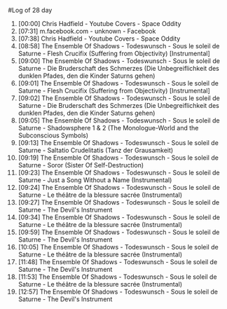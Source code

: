 #Log of 28 day

1. [00:00] Chris Hadfield - Youtube Covers - Space Oddity
1. [07:31] m.facebook.com - unknown - Facebook
1. [07:38] Chris Hadfield - Youtube Covers - Space Oddity
1. [08:58] The Ensemble Of Shadows - Todeswunsch - Sous le soleil de Saturne - Flesh Crucifix (Suffering from Objectivity) [Instrumental]
1. [09:00] The Ensemble Of Shadows - Todeswunsch - Sous le soleil de Saturne - Die Bruderschaft des Schmerzes (Die Unbegreiflichkeit des dunklen Pfades, den die Kinder Saturns gehen)
1. [09:01] The Ensemble Of Shadows - Todeswunsch - Sous le soleil de Saturne - Flesh Crucifix (Suffering from Objectivity) [Instrumental]
1. [09:02] The Ensemble Of Shadows - Todeswunsch - Sous le soleil de Saturne - Die Bruderschaft des Schmerzes (Die Unbegreiflichkeit des dunklen Pfades, den die Kinder Saturns gehen)
1. [09:05] The Ensemble Of Shadows - Todeswunsch - Sous le soleil de Saturne - Shadowsphere 1 & 2 (The Monologue-World and the Subconscious Symbols)
1. [09:13] The Ensemble Of Shadows - Todeswunsch - Sous le soleil de Saturne - Saltatio Crudelitatis (Tanz der Grausamkeit)
1. [09:19] The Ensemble Of Shadows - Todeswunsch - Sous le soleil de Saturne - Soror (Sister Of Self-Destruction)
1. [09:23] The Ensemble Of Shadows - Todeswunsch - Sous le soleil de Saturne - Just a Song Without a Name (Instrumental)
1. [09:24] The Ensemble Of Shadows - Todeswunsch - Sous le soleil de Saturne - Le théâtre de la blessure sacrée (Instrumental)
1. [09:27] The Ensemble Of Shadows - Todeswunsch - Sous le soleil de Saturne - The Devil's Instrument
1. [09:34] The Ensemble Of Shadows - Todeswunsch - Sous le soleil de Saturne - Le théâtre de la blessure sacrée (Instrumental)
1. [09:59] The Ensemble Of Shadows - Todeswunsch - Sous le soleil de Saturne - The Devil's Instrument
1. [10:05] The Ensemble Of Shadows - Todeswunsch - Sous le soleil de Saturne - Le théâtre de la blessure sacrée (Instrumental)
1. [11:48] The Ensemble Of Shadows - Todeswunsch - Sous le soleil de Saturne - The Devil's Instrument
1. [11:53] The Ensemble Of Shadows - Todeswunsch - Sous le soleil de Saturne - Le théâtre de la blessure sacrée (Instrumental)
1. [12:57] The Ensemble Of Shadows - Todeswunsch - Sous le soleil de Saturne - The Devil's Instrument
